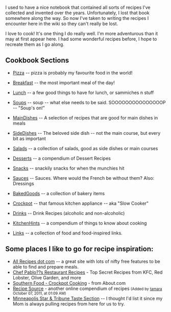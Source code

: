 <div id="wikitext">

I used to have a nice notebook that contained all sorts of recipes I've
collected and invented over the years. Unfortunately, I lost that book
somewhere along the way. So now I've taken to writing the recipes I
encounter here in the wiki so they can't really be lost.

I love to cook! It's one thing I do really well. I'm more adventurous
than it may at first appear here. I had some wonderful recipes before, I
hope to recreate them as I go along.

<div class="vspace">

</div>

Cookbook Sections
-----------------

-   [Pizza](http://wiki.tamouse.org?n=Recipes.Pizza?action=print) --
    pizza is probably my favourite food in the world!
-   [Breakfast](http://wiki.tamouse.org?n=Recipes.Breakfast?action=print) --
    the most important meal of the day!
-   [Lunch](http://wiki.tamouse.org?n=Recipes.Lunch?action=print) -- a
    few good things to have for lunch, or sammiches n stuff
-   [Soups](http://wiki.tamouse.org?n=Recipes.Soups?action=print) --
    soup -- what else needs to be said. SOOOOOOOOOOOOOOOP -- "Soup's
    on!"
-   [MainDishes](http://wiki.tamouse.org?n=Recipes.MainDishes?action=print) --
    A selection of recipes that are good for main dishes in meals
-   [SideDishes](http://wiki.tamouse.org?n=Recipes.SideDishes?action=print) --
    The beloved side dish -- not the main course, but every bit as
    important
-   [Salads](http://wiki.tamouse.org?n=Recipes.Salads?action=print) -- a
    collection of salads, good as side dishes or main courses
-   [Desserts](http://wiki.tamouse.org?n=Recipes.Desserts?action=print) --
    a compendium of Dessert Recipes
-   [Snacks](http://wiki.tamouse.org?n=Recipes.Snacks?action=print) --
    snackily snacks for when the munchies hit
-   [Sauces](http://wiki.tamouse.org?n=Recipes.Sauces?action=print) --
    Sauces. Where would the French be without them? Also: Dressings
-   [BakedGoods](http://wiki.tamouse.org?n=Recipes.BakedGoods?action=print) --
    a collection of bakery items
-   [Crockpot](http://wiki.tamouse.org?n=Recipes.Crockpot?action=print) --
    that famous kitchen appliance -- aka "Slow Cooker"
-   [Drinks](http://wiki.tamouse.org?n=Recipes.Drinks?action=print) --
    Drink Recipes (alcoholic and non-alcoholic)
    <div class="vspace">

    </div>

-   [KitchenHints](http://wiki.tamouse.org?n=Recipes.KitchenHints?action=print) --
    a compendium of things to know about cooking
-   [Links](http://wiki.tamouse.org?n=Recipes.Links?action=print) -- a
    collection of food and food-inspired links.

<div class="vspace">

</div>

Some places I like to go for recipe inspiration:
------------------------------------------------

-   [All Recipes dot com](http://www.allrecipes.com) -- a great site
    with lots of nifty free features to be able to find and prepare
    meals.
-   [Chef Pablo??s Restaurant
    Recipes](http://restaurantrecipesbook.com/) - Top Secret Recipes
    from KFC, Red Lobster, Olive Garden, and more
-   [Southern Food - Crockpot
    Cooking](http://southernfood.about.com/library/crock/blcpidx.htm) -
    from About.com
-   [Recipe Source](http://www.recipesource.com) - another online
    compendium of recipes <span style="font-size:83%">(Added by
    [tamara](http://wiki.tamouse.org?n=Profiles.Tamara?action=print)
    October 07, 2011, at 01:09 AM)</span>
-   [Minneapolis Star & Tribune Taste
    Section](http://www.startribune.com/lifestyle/taste/) -- I thought
    I'd list it since my Mom is always pulling recipes from here for us
    to try.

</div>
